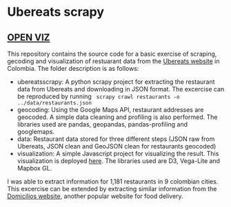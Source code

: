# Ubereats scrapy

## [OPEN VIZ](https://fabiancpl.github.io/ubereats-scrapy/visualization/)

This repository contains the source code for a basic exercise of scraping, gecoding and visualization of restuarant data from the [Ubereats website](https://www.ubereats.com/co) in Colombia. The folder description is as follows:

- ubereatsscrapy: A python scrapy project for extracting the restaurant data from Ubereats and downloading in JSON format. The excercise can be reproduced by running ` scrapy crawl restaurants -o ../data/restaurants.json`
- geocoding: Using the Google Maps API, restaurant addresses are geocoded. A simple data cleaning and profiling is also performed. The libraries used are pandas, geopandas, pandas-profiling and googlemaps.
- data: Restaurant data stored for three different steps (JSON raw from Ubereats, JSON clean and GeoJSON clean for restaurants geocoded)
- visualization: A simple Javascript project for visualizing the result. This visualization is deployed [here](https://fabiancpl.github.io/ubereats-scrapy/visualization/). The libraries used are D3, Vega-Lite and Mapbox GL.

I was able to extract information for 1,181 restaurants in 9 colombian cities. This excercise can be extended by extracting similar information from the [Domicilios website](https://domicilios.com/), another popular website for food delivery.
